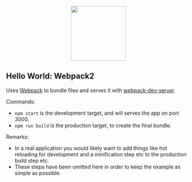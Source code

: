 <div align="center">
   <img width="150" heigth="150" src="https://webpack.js.org/assets/icon-square-big.svg" />
</div>

## Hello World: Webpack2

Uses [Webpack](https://github.com/webpack/webpack) to bundle files and serves it
with [webpack-dev-server](https://webpack.js.org/guides/development/#webpack-dev-server).

Commands:
* `npm start` is the development target, and will serves the app on port 3000.
* `npm run build` is the production target, to create the final bundle.

Remarks:
* In a real application you would likely want to add things like hot reloading for development
   and a minification step etc to the production build step etc.
* These steps have been omitted here in order to keep the example as simple as possible.
